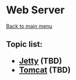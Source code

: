 <H1>Web Server</h1>

[Back to main menu](../../README.md)

<h2>

Topic list:
* [Jetty](education/Jetty.md) (TBD)
* [Tomcat](education/Tomcat.md) (TBD)

</h2>